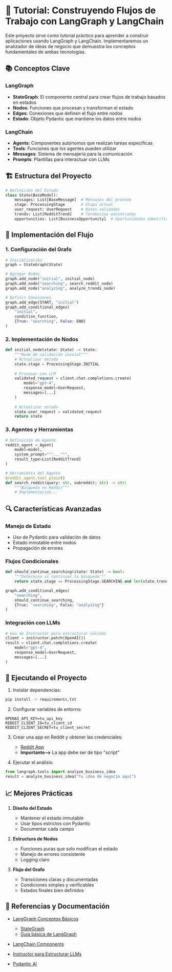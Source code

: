 # 🔄 Tutorial: Construyendo Flujos de Trabajo con LangGraph y LangChain

Este proyecto sirve como tutorial práctico para aprender a construir aplicaciones usando LangGraph y LangChain. Implementaremos un analizador de ideas de negocio que demuestra los conceptos fundamentales de ambas tecnologías.

## 📚 Conceptos Clave

### LangGraph
- **StateGraph**: El componente central para crear flujos de trabajo basados en estados
- **Nodos**: Funciones que procesan y transforman el estado
- **Edges**: Conexiones que definen el flujo entre nodos
- **Estado**: Objeto Pydantic que mantiene los datos entre nodos

### LangChain
- **Agents**: Componentes autónomos que realizan tareas específicas
- **Tools**: Funciones que los agentes pueden utilizar
- **Messages**: Sistema de mensajería para la comunicación
- **Prompts**: Plantillas para interactuar con LLMs

## 🏗️ Estructura del Proyecto

```python
# Definición del Estado
class State(BaseModel):
    messages: List[BaseMessage]  # Mensajes del proceso
    stage: ProcessingStage       # Etapa actual
    user_request: UserRequest    # Datos validados
    trends: List[RedditTrend]    # Tendencias encontradas
    opportunities: List[BusinessOpportunity]  # Oportunidades identificadas
```

## 🔄 Implementación del Flujo

### 1. Configuración del Grafo
```python
# Inicialización
graph = StateGraph(State)

# Agregar Nodos
graph.add_node("initial", initial_node)
graph.add_node("searching", search_reddit_node)
graph.add_node("analyzing", analyze_trends_node)

# Definir Conexiones
graph.add_edge(START, "initial")
graph.add_conditional_edges(
    "initial",
    condition_function,
    {True: "searching", False: END}
)
```

### 2. Implementación de Nodos
```python
def initial_node(state: State) -> State:
    """Nodo de validación inicial"""
    # Actualizar estado
    state.stage = ProcessingStage.INITIAL
    
    # Procesar con LLM
    validated_request = client.chat.completions.create(
        model="gpt-4",
        response_model=UserRequest,
        messages=[...]
    )
    
    # Actualizar estado
    state.user_request = validated_request
    return state
```

### 3. Agentes y Herramientas
```python
# Definición de Agente
reddit_agent = Agent(
    model=model,
    system_prompt="""...""",
    result_type=List[RedditTrend]
)

# Herramienta del Agente
@reddit_agent.tool_plain()
def search_reddit(query: str, subreddit: str) -> str:
    """Búsqueda en Reddit"""
    # Implementación...
```

## 🔍 Características Avanzadas

### Manejo de Estado
- Uso de Pydantic para validación de datos
- Estado inmutable entre nodos
- Propagación de errores

### Flujos Condicionales
```python
def should_continue_searching(state: State) -> bool:
    """Determina si continuar la búsqueda"""
    return state.stage == ProcessingStage.SEARCHING and len(state.trends) < 2

graph.add_conditional_edges(
    "searching",
    should_continue_searching,
    {True: "searching", False: "analyzing"}
)
```

### Integración con LLMs
```python
# Uso de Instructor para estructurar salidas
client = instructor.patch(OpenAI())
result = client.chat.completions.create(
    model="gpt-4",
    response_model=UserRequest,
    messages=[...]
)
```

## 🚀 Ejecutando el Proyecto

1. Instalar dependencias:
```bash
pip install -r requirements.txt
```

2. Configurar variables de entorno:
```env
OPENAI_API_KEY=tu_api_key
REDDIT_CLIENT_ID=tu_client_id
REDDIT_CLIENT_SECRET=tu_client_secret
```

3. Crear una app en Reddit y obtener las credenciales:
    - [Reddit App](https://www.reddit.com/prefs/apps)
    - **Importante-->** La app debe ser de tipo "script"    

4. Ejecutar el análisis:
```python
from langraph.tools import analyze_business_idea
result = analyze_business_idea("Tu idea de negocio aquí")
```


## 📈 Mejores Prácticas

1. **Diseño del Estado**
   - Mantener el estado inmutable
   - Usar tipos estrictos con Pydantic
   - Documentar cada campo

2. **Estructura de Nodos**
   - Funciones puras que solo modifican el estado
   - Manejo de errores consistente
   - Logging claro

3. **Flujo del Grafo**
   - Transiciones claras y documentadas
   - Condiciones simples y verificables
   - Estados finales bien definidos

## 🔗 Referencias y Documentación

- [LangGraph Conceptos Básicos](https://python.langchain.com/docs/langgraph)
  - [StateGraph](https://langchain-ai.github.io/langgraph/reference/graphs/#langgraph.graph.state.StateGraph)
  - [Guía básica de LangGraph](https://langchain-ai.github.io/langgraph/tutorials/introduction/)

- [LangChain Components](https://python.langchain.com/docs/get_started/introduction)


- [Instructor para Estructurar LLMs](https://python.useinstructor.com/) 

- [Pydantic AI](https://ai.pydantic.dev/)